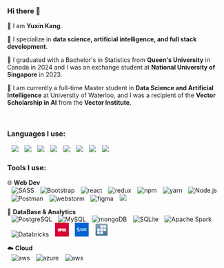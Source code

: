 
### Hi there 👋

🚀 I am **Yuxin Kang**.

🚀 I specialize in **data science, artificial intelligence, and full stack development**.

🚀 I graduated with a Bachelor's in Statistics from **Queen's University** in Canada in 2024 and I was an exchange student at **National University of Singapore** in 2023.

🚀 I am currently a full-time Master student in **Data Science and Artificial Intelligence** at University of Waterloo, and I was a recipient of the **Vector Scholarship in AI** from the **Vector Institute**.

<br/>


### Languages I use: 
<span>
<img src="https://cdn.jsdelivr.net/npm/programming-languages-logos/src/python/python_32x32.png" style="margin-left: 10px;">
<img src="https://cdn.jsdelivr.net/npm/programming-languages-logos/src/r/r_32x32.png" style="margin-left: 10px;">
<img src="https://cdn.jsdelivr.net/npm/programming-languages-logos/src/java/java_32x32.png" style="margin-left: 10px;">
<img src="https://cdn.jsdelivr.net/npm/programming-languages-logos/src/javascript/javascript_32x32.png" style="margin-left: 10px;">
<img src="https://cdn.jsdelivr.net/npm/programming-languages-logos/src/css/css_32x32.png" style="margin-left: 10px;">
<img src="https://cdn.jsdelivr.net/npm/programming-languages-logos/src/html/html_32x32.png" style="margin-left: 10px;">
<img src="https://cdn.jsdelivr.net/npm/programming-languages-logos/src/typescript/typescript_32x32.png" style="margin-left: 10px;">
<img src="https://cdn.jsdelivr.net/npm/programming-languages-logos/src/haskell/haskell_32x32.png" style="margin-left: 10px;">
<span/>

<br/>


### Tools I use:

🌐 **Web Dev** <br/>
<span>
<img src="https://user-images.githubusercontent.com/25181517/192158956-48192682-23d5-4bfc-9dfb-6511ade346bc.png" alt="SASS"  height="32" style="margin-left: 10px;">
<img src="https://user-images.githubusercontent.com/25181517/183898054-b3d693d4-dafb-4808-a509-bab54cf5de34.png" alt="Bootstrap"  height="32" style="margin-left: 10px;">
<img src="https://user-images.githubusercontent.com/25181517/183897015-94a058a6-b86e-4e42-a37f-bf92061753e5.png" alt="react"  height="32" style="margin-left: 10px;">
<img src="https://user-images.githubusercontent.com/25181517/187896150-cc1dcb12-d490-445c-8e4d-1275cd2388d6.png" alt="redux"  height="32" style="margin-left: 10px;">
<img src="https://user-images.githubusercontent.com/25181517/121401671-49102800-c959-11eb-9f6f-74d49a5e1774.png" alt="npm"  height="32" style="margin-left: 10px;">
<img src="https://user-images.githubusercontent.com/25181517/183049794-a3dfaddd-22ee-4ffe-b0b4-549ccd4879f9.png" alt="yarn"  height="32" style="margin-left: 10px;">
<img src="https://user-images.githubusercontent.com/25181517/183568594-85e280a7-0d7e-4d1a-9028-c8c2209e073c.png" alt="Node.js"  height="32" style="margin-left: 10px;">
<img src="https://user-images.githubusercontent.com/25181517/192109061-e138ca71-337c-4019-8d42-4792fdaa7128.png" alt="Postman"  height="32" style="margin-left: 10px;">
<img src="https://user-images.githubusercontent.com/25181517/192108893-b1eed3c7-b2c4-4e1c-9e9f-c7e83637b33d.png" alt="webstorm"  height="32" style="margin-left: 10px;">
<img src="https://user-images.githubusercontent.com/25181517/189715289-df3ee512-6eca-463f-a0f4-c10d94a06b2f.png" alt="figma" height="32"  style="margin-left: 10px;">
<img src="https://user-images.githubusercontent.com/25181517/192106593-610ee31c-995e-4f24-b8e1-0f18eead6fae.png"  height="32" style="margin-left: 10px;">
<span/>
<br/>

💾 **DataBase & Analytics** <br/>
<span/>
<img src="https://user-images.githubusercontent.com/25181517/117208740-bfb78400-adf5-11eb-97bb-09072b6bedfc.png" alt="PostgreSQL"  height="32" style="margin-left: 10px;">
<img src="https://user-images.githubusercontent.com/25181517/183896128-ec99105a-ec1a-4d85-b08b-1aa1620b2046.png" alt="MySQL"  height="32" style="margin-left: 10px;">
<img src="https://user-images.githubusercontent.com/25181517/182884177-d48a8579-2cd0-447a-b9a6-ffc7cb02560e.png" alt="mongoDB"  height="32" style="margin-left: 10px;">
<img src="https://github.com/marwin1991/profile-technology-icons/assets/136815194/82df4543-236b-4e45-9604-5434e3faab17" alt="SQLite"  height="32" style="margin-left: 10px;">
<img src="https://user-images.githubusercontent.com/25181517/184357834-eba1eee1-6074-4b9c-8ed3-5373868096cc.png" alt="Apache Spark"  height="32" style="margin-left: 10px;">
<img src="https://user-images.githubusercontent.com/25181517/197845567-86a09ca9-d96f-42c4-9ab1-8bce95ab000d.png" alt="Databricks"  height="32" style="margin-left: 10px;">
<img src="./img/2000px-SPSS_logo.svg_.png" alt="SPSS Logo" width="32" height="32" style="margin-left:10px;" />
<img src="./img/5289877.jpeg" alt="Image 2" width="32" height="32" style="margin-left:10px;" />
<img src="./img/stata.png" alt="Stata Logo" width="32" height="32" style="margin-left:10px;" />
<span/>
<br/>

☁️ **Cloud** <br/>
<span/>
<img src="https://user-images.githubusercontent.com/25181517/183896132-54262f2e-6d98-41e3-8888-e40ab5a17326.png" alt="aws"  height="32" style="margin-left: 10px;">
<img src="https://user-images.githubusercontent.com/25181517/183911544-95ad6ba7-09bf-4040-ac44-0adafedb9616.png" alt="azure"  height="32" style="margin-left: 10px;">
<img src="https://user-images.githubusercontent.com/25181517/183911551-5e9953db-e713-4130-9f17-e2fd25ec9767.png" alt="aws" height="32"  style="margin-left: 10px;">
<span/>
